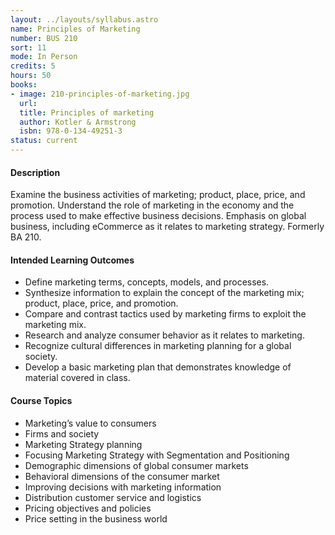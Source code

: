 ```yaml
---
layout: ../layouts/syllabus.astro
name: Principles of Marketing
number: BUS 210
sort: 11
mode: In Person
credits: 5
hours: 50
books:
- image: 210-principles-of-marketing.jpg
  url:
  title: Principles of marketing
  author: Kotler & Armstrong
  isbn: 978-0-134-49251-3
status: current
---
```

<!-- All Done! No Updates to MCOs Needed -->

#### Description
Examine the business activities of marketing; product, place, price, and promotion. Understand the role of marketing in the economy and the process used to make effective business decisions. Emphasis on global business, including eCommerce as it relates to marketing strategy. Formerly BA 210.

#### Intended Learning Outcomes
* Define marketing terms, concepts, models, and processes.
* Synthesize information to explain the concept of the marketing mix; product, place, price, and promotion.
* Compare and contrast tactics used by marketing firms to exploit the marketing mix.
* Research and analyze consumer behavior as it relates to marketing.
* Recognize cultural differences in marketing planning for a global society.
* Develop a basic marketing plan that demonstrates knowledge of material covered in class.

#### Course Topics
* Marketing’s value to consumers
* Firms and society
* Marketing Strategy planning
* Focusing Marketing Strategy with Segmentation and Positioning
* Demographic dimensions of global consumer markets
* Behavioral dimensions of the consumer market
* Improving decisions with marketing information
* Distribution customer service and logistics
* Pricing objectives and policies
* Price setting in the business world
